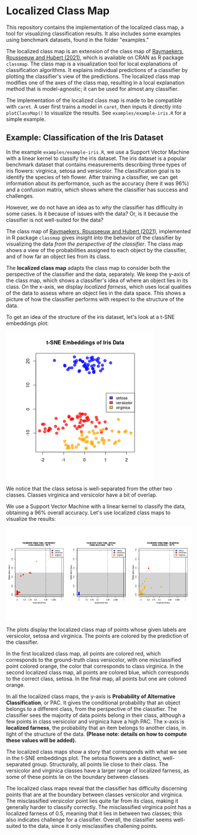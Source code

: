 # Localized Class Map

This repository contains the implementation of the localized class map, a tool
for visualizing classification results. It also includes some examples using benchmark datasets, found in the folder "examples."

The localized class map is an extension of the class map of [Raymaekers, Rousseeuw and Hubert (2021)][1], which is available on CRAN as R 
package `classmap`. The class map is a visualization tool for local explanations of classification algorithms. It explains individual predictions of a classifier by plotting the classifier's view of the predictions. The localized  class map modifies one of the axes of the class map, resulting in a local explanation method that is model-agnostic; it can be used for almost any classifier.

The implementation of the localized class map is made to be compatible with `caret`. A user first trains a model in `caret`, then inputs it directly into `plotClassMap()` to visualize the results. See `examples/example-iris.R` for a simple example.  

## Example: Classification of the Iris Dataset

In the example `examples/example-iris.R`, we use a Support Vector Machine with 
a linear kernel to classify the iris dataset. The iris dataset is a popular benchmark dataset that contains measurements describing three types of iris flowers: virginica, setosa and versicolor. The classification goal is to identify the species of teh flower. After training a classifier, we can get information about its performance, such as the accuracy (here it was 96%) and a confusion matrix, which
shows where the classifier has success and challenges. 

However, we do not have an idea as to _why_ the classifier has difficulty in 
some cases. Is it because of issues with the data? Or, is it because the classifier is not well-suited for the data?

The class map of [Raymaekers, Rousseeuw and Hubert (2021)][1], implemented in R package `classmap` gives insight into the behavior of the classifier by visualizing the data _from the perspective of the classifier_. The class map shows a view of the probabilities assigned to each object by the classifier, and of how far an object lies from its class. 

The __localized class map__ adapts the class map to consider both the perspective of the classifier and the data, separately. We keep the y-axis of the class map, which shows a classifier's idea of where an object lies in its class. On the x-axis, we display _localized farness_, which uses local qualities of the data to assess where an object lies in the data space. This shows a picture of how the classifier performs with respect to the structure of the data.

To get an idea of the structure of the iris dataset, let's look at a t-SNE embeddings plot:

![](img/iris-tsne.png?raw=true)

We notice that the class setosa is well-separated from the other two classes. Classes virginica and versicolor have a bit of overlap. 

We use a Support Vector Machine with a linear kernel to classify the data, obtaining a 96% overall accuracy. Let's use localized class maps to visualize the results:

![](img/iris-localized-class-maps.png?raw=true)


The plots display the localized class map of points whose given labels are versicolor, setosa and virginica. The points are colored by the prediction of the classifier. 

In the first localized class map, all points are colored red, which corresponds to the ground-truth class versicolor, with one misclassified point colored orange, the color that corresponds to class virginica. In the second localized class map, all points are colored blue, which corresponds to the correct class, setosa. In the final map, all points but one are colored orange.

In all the localized class maps, the y-axis is __Probability of Alternative Classification__, or PAC. It gives the conditional probability that an object belongs to a different class, from the perspective of the classifier. The classifier sees the majority of data points belong in their class, although a few points in class versicolor and virginica have a high PAC. The x-axis is __localized farness__, the probability that an item belongs to another class, in light of the structure of the data. __(Please note: details on how to compute these values will be added).__

The localized class maps show a story that corresponds with what we see in the t-SNE embeddings plot. The setosa flowers are a distinct, well-separated group. Structurally, all points lie close to their class. The versicolor and virginica classes have a larger range of localized farness, as some of these points lie on the boundary between classes.

The localized class maps reveal that the classifier has difficulty discerning points that are at the boundary between classes versicolor and virginica. The misclassified versicolor point lies quite far from its class, making it generally harder to classify correctly. The misclassified virginica point has a localized farness of 0.5, meaning that it lies in between two classes; this also indicates challenge for a classifier.
Overall, the classifier seems well-suited to the data, since it only misclassifies challening points.


[1]: https://arxiv.org/abs/2007.14495
